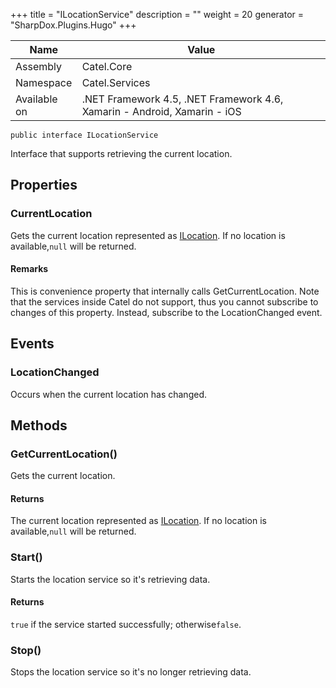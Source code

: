 

+++
title = "ILocationService" 
description = ""
weight = 20
generator = "SharpDox.Plugins.Hugo"
+++

Name|Value
---|---
Assembly|Catel.Core
Namespace|Catel.Services
Available on|.NET Framework 4.5, .NET Framework 4.6, Xamarin - Android, Xamarin - iOS

```
public interface ILocationService
```

Interface that supports retrieving the current location.

## Properties

### CurrentLocation

Gets the current location represented as [ILocation](#). If no location is available,`null` will be returned.

#### Remarks

This is convenience property that internally calls GetCurrentLocation. Note that the services inside Catel do not support, thus you cannot subscribe to changes of this property. Instead, subscribe to the LocationChanged event.

## Events

### LocationChanged

Occurs when the current location has changed.

## Methods

### GetCurrentLocation()

Gets the current location.

#### Returns

The current location represented as [ILocation](#). If no location is available,`null` will be returned.

### Start()

Starts the location service so it's retrieving data.

#### Returns

`true` if the service started successfully; otherwise`false`.

### Stop()

Stops the location service so it's no longer retrieving data.

